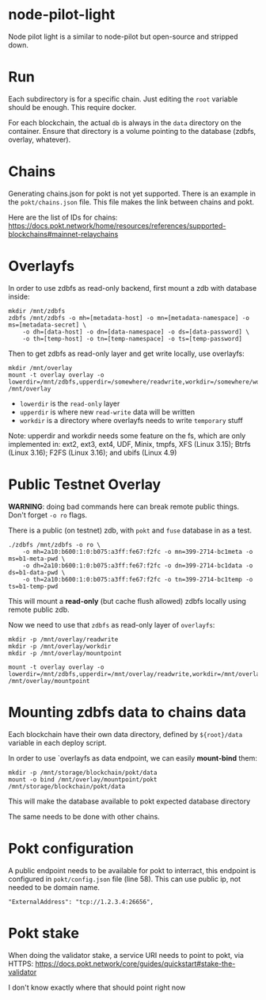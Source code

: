 # node-pilot-light

Node pilot light is a similar to node-pilot but open-source and stripped down.

# Run

Each subdirectory is for a specific chain. Just editing the `root` variable should be enough.
This require docker.

For each blockchain, the actual `db` is always in the `data` directory on the container.
Ensure that directory is a volume pointing to the database (zdbfs, overlay, whatever).

# Chains

Generating chains.json for pokt is not yet supported. There is an example in the `pokt/chains.json` file.
This file makes the link between chains and pokt.

Here are the list of IDs for chains:
https://docs.pokt.network/home/resources/references/supported-blockchains#mainnet-relaychains

# Overlayfs

In order to use zdbfs as read-only backend, first mount a zdb with database inside:
```
mkdir /mnt/zdbfs
zdbfs /mnt/zdbfs -o mh=[metadata-host] -o mn=[metadata-namespace] -o ms=[metadata-secret] \
    -o dh=[data-host] -o dn=[data-namespace] -o ds=[data-password] \
    -o th=[temp-host] -o tn=[temp-namespace] -o ts=[temp-password]
```

Then to get zdbfs as read-only layer and get write locally, use overlayfs:
```
mkdir /mnt/overlay
mount -t overlay overlay -o lowerdir=/mnt/zdbfs,upperdir=/somewhere/readwrite,workdir=/somewhere/workdir /mnt/overlay
```

- `lowerdir` is the `read-only` layer
- `upperdir` is where new `read-write` data will be written
- `workdir` is a directory where overlayfs needs to write `temporary` stuff

Note: upperdir and workdir needs some feature on the fs, which are only implemented in: ext2, ext3, ext4,
UDF, Minix, tmpfs, XFS (Linux 3.15); Btrfs (Linux 3.16); F2FS (Linux 3.16); and ubifs (Linux 4.9)

# Public Testnet Overlay

**WARNING**: doing bad commands here can break remote public things. Don't forget `-o ro` flags.

There is a public (on testnet) zdb, with `pokt` and `fuse` database in as a test.
```
./zdbfs /mnt/zdbfs -o ro \
    -o mh=2a10:b600:1:0:b075:a3ff:fe67:f2fc -o mn=399-2714-bc1meta -o ms=b1-meta-pwd \
    -o dh=2a10:b600:1:0:b075:a3ff:fe67:f2fc -o dn=399-2714-bc1data -o ds=b1-data-pwd \
    -o th=2a10:b600:1:0:b075:a3ff:fe67:f2fc -o tn=399-2714-bc1temp -o ts=b1-temp-pwd
```

This will mount a **read-only** (but cache flush allowed) zdbfs locally using remote public zdb.

Now we need to use that `zdbfs` as read-only layer of `overlayfs`:
```
mkdir -p /mnt/overlay/readwrite
mkdir -p /mnt/overlay/workdir
mkdir -p /mnt/overlay/mountpoint

mount -t overlay overlay -o lowerdir=/mnt/zdbfs,upperdir=/mnt/overlay/readwrite,workdir=/mnt/overlay/workdir /mnt/overlay/mountpoint
```

# Mounting zdbfs data to chains data

Each blockchain have their own data directory, defined by `${root}/data` variable in each deploy script.

In order to use `overlayfs as data endpoint, we can easily **mount-bind** them:
```
mkdir -p /mnt/storage/blockchain/pokt/data
mount -o bind /mnt/overlay/mountpoint/pokt /mnt/storage/blockchain/pokt/data
````

This will make the database available to pokt expected database directory

The same needs to be done with other chains.

# Pokt configuration

A public endpoint needs to be available for pokt to interract, this endpoint is configured in `pokt/config.json` file (line 58).
This can use public ip, not needed to be domain name.
```
"ExternalAddress": "tcp://1.2.3.4:26656",
```

# Pokt stake

When doing the validator stake, a service URI needs to point to pokt, via HTTPS:
https://docs.pokt.network/core/guides/quickstart#stake-the-validator

I don't know exactly where that should point right now
